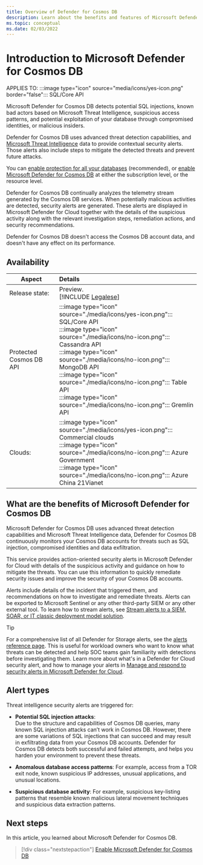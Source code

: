 ```yaml
---
title: Overview of Defender for Cosmos DB
description: Learn about the benefits and features of Microsoft Defender for Cosmos DB.
ms.topic: conceptual
ms.date: 02/03/2022
---
```


# Introduction to Microsoft Defender for Cosmos DB

APPLIES TO: :::image type="icon" source="media/icons/yes-icon.png" border="false"::: SQL/Core API

Microsoft Defender for Cosmos DB detects potential SQL injections, known bad actors based on Microsoft Threat Intelligence, suspicious access patterns, and potential exploitation of your database through compromised identities, or malicious insiders.

Defender for Cosmos DB uses advanced threat detection capabilities, and [Microsoft Threat Intelligence](https://www.microsoft.com/insidetrack/microsoft-uses-threat-intelligence-to-protect-detect-and-respond-to-threats) data to provide contextual security alerts. Those alerts also include steps to mitigate the detected threats and prevent future attacks. 

You can [enable protection for all your databases](quickstart-enable-database-protections.md) (recommended), or [enable Microsoft Defender for Cosmos DB](quickstart-enable-defender-for-cosmos.md) at either the subscription level, or the resource level. 

Defender for Cosmos DB continually analyzes the telemetry stream generated by the Cosmos DB services. When potentially malicious activities are detected, security alerts are generated. These alerts are displayed in Microsoft Defender for Cloud together with the details of the suspicious activity along with the relevant investigation steps, remediation actions, and security recommendations. 

Defender for Cosmos DB doesn't access the Cosmos DB account data, and doesn't have any effect on its performance. 

## Availability

|Aspect|Details|
|----|:----|
|Release state:|Preview.<br>[!INCLUDE [Legalese](../../includes/defender-for-cloud-preview-legal-text.md)]|
|Protected Cosmos DB API | :::image type="icon" source="./media/icons/yes-icon.png"::: SQL/Core API <br> :::image type="icon" source="./media/icons/no-icon.png"::: Cassandra API <br> :::image type="icon" source="./media/icons/no-icon.png"::: MongoDB API <br> :::image type="icon" source="./media/icons/no-icon.png"::: Table API <br> :::image type="icon" source="./media/icons/no-icon.png"::: Gremlin API |
|Clouds:|:::image type="icon" source="./media/icons/yes-icon.png"::: Commercial clouds<br>:::image type="icon" source="./media/icons/no-icon.png"::: Azure Government <br>:::image type="icon" source="./media/icons/no-icon.png"::: Azure China 21Vianet |

## What are the benefits of Microsoft Defender for Cosmos DB

Microsoft Defender for Cosmos DB uses advanced threat detection capabilities and Microsoft Threat Intelligence data, Defender for Cosmos DB continuously monitors your Cosmos DB accounts for threats such as SQL injection, compromised identities and data exfiltration. 

This service provides action-oriented security alerts in Microsoft Defender for Cloud with details of the suspicious activity and guidance on how to mitigate the threats. 
You can use this information to quickly remediate security issues and improve the security of your Cosmos DB accounts. 

Alerts include details of the incident that triggered them, and recommendations on how to investigate and remediate threats. Alerts can be exported to Microsoft Sentinel or any other third-party SIEM or any other external tool. To learn how to stream alerts, see [Stream alerts to a SIEM, SOAR, or IT classic deployment model solution](export-to-siem.md). 

> [!TIP]
> For a comprehensive list of all Defender for Storage alerts, see the [alerts reference page](alerts-reference.md#alerts-azurecosmos). This is useful for workload owners who want to know what threats can be detected and help SOC teams gain familiarity with detections before investigating them. Learn more about what's in a Defender for Cloud security alert, and how to manage your alerts in [Manage and respond to security alerts in Microsoft Defender for Cloud](managing-and-responding-alerts.md).

## Alert types

Threat intelligence security alerts are triggered for: 

- **Potential SQL injection attacks**: <br> 
    Due to the structure and capabilities of Cosmos DB queries, many known SQL injection attacks can’t work in Cosmos DB. However, there are some variations of SQL injections that can succeed and may result in exfiltrating data from your Cosmos DB accounts. Defender for Cosmos DB detects both successful and failed attempts, and helps you harden your environment to prevent these threats. 
 
- **Anomalous database access patterns**: 
    For example, access from a TOR exit node, known suspicious IP addresses, unusual applications, and unusual locations. 
 
- **Suspicious database activity**: 
    For example, suspicious key-listing patterns that resemble known malicious lateral movement techniques and suspicious data extraction patterns. 

## Next steps

In this article, you learned about Microsoft Defender for Cosmos DB. 

> [!div class="nextstepaction"]
> [Enable Microsoft  Defender for Cosmos DB](quickstart-enable-defender-for-cosmos.md)
